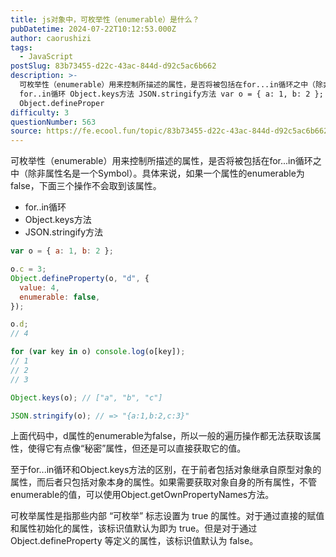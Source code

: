 ```yaml
---
title: js对象中，可枚举性（enumerable）是什么？
pubDatetime: 2024-07-22T10:12:53.000Z
author: caorushizi
tags:
  - JavaScript
postSlug: 83b73455-d22c-43ac-844d-d92c5ac6b662
description: >-
  可枚举性（enumerable）用来控制所描述的属性，是否将被包括在for...in循环之中（除非属性名是一个Symbol）。具体来说，如果一个属性的enumerable为false，下面三个操作不会取到该属性。
  for..in循环 Object.keys方法 JSON.stringify方法 var o = { a: 1, b: 2 }; o.c = 3;
  Object.defineProper
difficulty: 3
questionNumber: 563
source: https://fe.ecool.fun/topic/83b73455-d22c-43ac-844d-d92c5ac6b662
---
```


可枚举性（enumerable）用来控制所描述的属性，是否将被包括在for...in循环之中（除非属性名是一个Symbol）。具体来说，如果一个属性的enumerable为false，下面三个操作不会取到该属性。

- for..in循环
- Object.keys方法
- JSON.stringify方法

```javascript
var o = { a: 1, b: 2 };

o.c = 3;
Object.defineProperty(o, "d", {
  value: 4,
  enumerable: false,
});

o.d;
// 4

for (var key in o) console.log(o[key]);
// 1
// 2
// 3

Object.keys(o); // ["a", "b", "c"]

JSON.stringify(o); // => "{a:1,b:2,c:3}"
```

上面代码中，d属性的enumerable为false，所以一般的遍历操作都无法获取该属性，使得它有点像“秘密”属性，但还是可以直接获取它的值。

至于for...in循环和Object.keys方法的区别，在于前者包括对象继承自原型对象的属性，而后者只包括对象本身的属性。如果需要获取对象自身的所有属性，不管enumerable的值，可以使用Object.getOwnPropertyNames方法。

可枚举属性是指那些内部 “可枚举” 标志设置为 true 的属性。对于通过直接的赋值和属性初始化的属性，该标识值默认为即为 true。但是对于通过 Object.defineProperty 等定义的属性，该标识值默认为 false。
